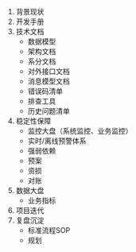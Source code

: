 1. 背景现状
2. 开发手册
3. 技术文档
   - 数据模型
   - 架构文档
   - 系分文档
   - 对外接口文档
   - 消息模型文档
   - 错误码清单
   - 排查工具
   - 历史问题清单
4. 稳定性保障
   - 监控大盘（系统监控、业务监控）
   - 实时/离线预警体系
   - 强弱依赖
   - 预案
   - 资损
   - 对账
5. 数据大盘
   - 业务指标
6. 项目迭代
7. 复盘沉淀
   - 标准流程SOP
   - 规划